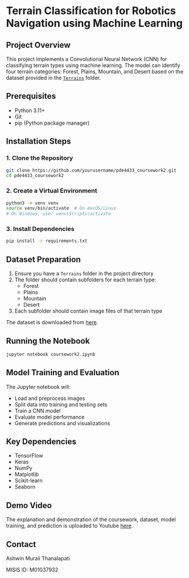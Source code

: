 # Terrain Classification for Robotics Navigation using Machine Learning

## Project Overview
This project implements a Convolutional Neural Network (CNN) for classifying terrain types using machine learning. The model can identify four terrain categories: Forest, Plains, Mountain, and Desert based on the dataset provided in the [`Terrains`](Terrains) folder.

## Prerequisites
- Python 3.11+
- Git
- pip (Python package manager)

## Installation Steps

### 1. Clone the Repository
```bash
git clone https://github.com/yourusername/pde4433_coursework2.git
cd pde4433_coursework2
```

### 2. Create a Virtual Environment
```bash
python3 -m venv venv
source venv/bin/activate  # On macOS/Linux
# On Windows, use: venv\Scripts\activate
```

### 3. Install Dependencies
```bash
pip install -r requirements.txt
```

## Dataset Preparation
1. Ensure you have a `Terrains` folder in the project directory
2. The folder should contain subfolders for each terrain type:
   - Forest
   - Plains
   - Mountain
   - Desert
3. Each subfolder should contain image files of that terrain type

The dataset is downloaded from [here](https://www.kaggle.com/code/dogukantabak/terrain-types-classification-resnet50/input).

## Running the Notebook
```bash
jupyter notebook coursework2.ipynb
```

## Model Training and Evaluation
The Jupyter notebook will:
- Load and preprocess images
- Split data into training and testing sets
- Train a CNN model
- Evaluate model performance
- Generate predictions and visualizations

## Key Dependencies
- TensorFlow
- Keras
- NumPy
- Matplotlib
- Scikit-learn
- Seaborn

## Demo Video
The explanation and demonstration of the coursework, dataset, model training, and prediction is uploaded to Youtube [here](https://youtu.be/Ko6-Kw0IRCE).

## Contact
Ashwin Murali Thanalapati

MISIS ID: M01037932


